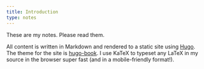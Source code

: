 ```yaml
---
title: Introduction
type: notes
---
```


These are my notes. Please read them.

All content is written in Markdown and rendered to a static site using [Hugo](https://gohugo.io/). The theme for the site is [hugo-book](https://themes.gohugo.io/hugo-book/). I use KaTeX to typeset any LaTeX in my source in the browser super fast (and in a mobile-friendly format!).